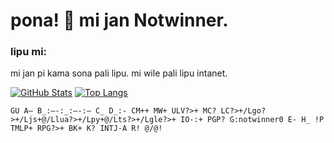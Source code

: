 # pona! 👋 mi jan Notwinner.



### lipu mi:

mi jan pi kama sona pali lipu. mi wile pali lipu intanet.

[![GitHub Stats](https://github-readme-stats.vercel.app/api?username=Notwinner0&show_icons=true)](https://github.com/anuraghazra/github-readme-stats)
[![Top Langs](https://github-readme-stats.vercel.app/api/top-langs/?username=Notwinner0&layout=compact)](https://github.com/anuraghazra/github-readme-stats)



`GU A— B_:—-:_:—-:— C_ D_:- CM++ MW+ ULV?>+ MC? LC?>+/Lgo?>+/Ljs+@/Llua?>+/Lpy+@/Lts?>+/Lgle?>+ IO-:+ PGP? G:notwinner0 E- H_ !P TMLP+ RPG?>+ BK+ K? INTJ-A R! @/@!`
<!---
Notwinner0/Notwinner0 is a ✨ special ✨ repository because its `README.md` (this file) appears on your GitHub profile.
You can click the Preview link to take a look at your changes.
--->
